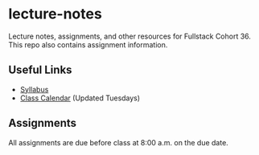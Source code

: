 
# lecture-notes
Lecture notes, assignments, and other resources for Fullstack Cohort 36. This repo also contains assignment information.

## Useful Links
* [Syllabus](http://ddc-web-curriculum.cnm.edu/syllabus/)
* [Class Calendar](https://calendar.google.com/calendar/u/0?cid=Y2xhc3Nyb29tMTA1NTUxODYwMzc2MTUyMzM4MDE0QGdyb3VwLmNhbGVuZGFyLmdvb2dsZS5jb20) (Updated Tuesdays)

## Assignments
All assignments are due before class at 8:00 a.m. on the due date.
